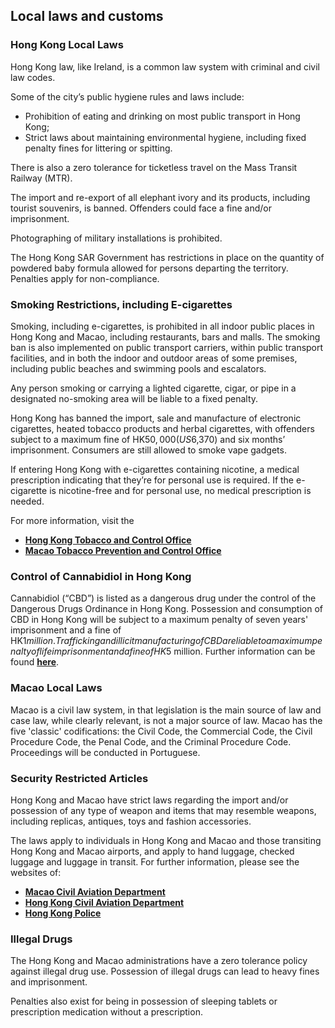 ## Local laws and customs

### **Hong Kong Local Laws**

Hong Kong law, like Ireland, is a common law system with criminal and civil law codes.

Some of the city’s public hygiene rules and laws include:

* Prohibition of eating and drinking on most public transport in Hong Kong;
* Strict laws about maintaining environmental hygiene, including fixed penalty fines for littering or spitting.

There is also a zero tolerance for ticketless travel on the Mass Transit Railway (MTR).

The import and re-export of all elephant ivory and its products, including tourist souvenirs, is banned. Offenders could face a fine and/or imprisonment.

Photographing of military installations is prohibited.

The Hong Kong SAR Government has restrictions in place on the quantity of powdered baby formula allowed for persons departing the territory. Penalties apply for non-compliance.

### **Smoking Restrictions, including E-cigarettes**

Smoking, including e-cigarettes, is prohibited in all indoor public places in Hong Kong and Macao, including restaurants, bars and malls. The smoking ban is also implemented on public transport carriers, within public transport facilities, and in both the indoor and outdoor areas of some premises, including public beaches and swimming pools and escalators.

Any person smoking or carrying a lighted cigarette, cigar, or pipe in a designated no-smoking area will be liable to a fixed penalty.

Hong Kong has banned the import, sale and manufacture of electronic cigarettes, heated tobacco products and herbal cigarettes, with offenders subject to a maximum fine of HK$50,000 (US$6,370) and six months’ imprisonment. Consumers are still allowed to smoke vape gadgets.

If entering Hong Kong with e-cigarettes containing nicotine, a medical prescription indicating that they’re for personal use is required. If the e-cigarette is nicotine-free and for personal use, no medical prescription is needed.

For more information, visit the

* [**Hong Kong Tobacco and Control Office**](https://www.taco.gov.hk/t/english/index.html)
* [**Macao Tobacco Prevention and Control Office**](https://www.gov.mo/en/news/87214/)

### **Control of Cannabidiol in Hong Kong**

Cannabidiol (“CBD”) is listed as a dangerous drug under the control of the Dangerous Drugs Ordinance in Hong Kong. Possession and consumption of CBD in Hong Kong will be subject to a maximum penalty of seven years' imprisonment and a fine of HK$1 million. Trafficking and illicit manufacturing of CBD are liable to a maximum penalty of life imprisonment and a fine of HK$5 million. Further information can be found [**here**](https://www.nd.gov.hk/en/CBD.html).

### **Macao Local Laws**

Macao is a civil law system, in that legislation is the main source of law and case law, while clearly relevant, is not a major source of law. Macao has the five 'classic' codifications: the Civil Code, the Commercial Code, the Civil Procedure Code, the Penal Code, and the Criminal Procedure Code. Proceedings will be conducted in Portuguese.

### **Security Restricted Articles**

Hong Kong and Macao have strict laws regarding the import and/or possession of any type of weapon and items that may resemble weapons, including replicas, antiques, toys and fashion accessories.

The laws apply to individuals in Hong Kong and Macao and those transiting Hong Kong and Macao airports, and apply to hand luggage, checked luggage and luggage in transit. For further information, please see the websites of:

* [**Macao Civil Aviation Department**](https://www.aacm.gov.mo/)
* [**Hong Kong Civil Aviation Department**](https://www.cad.gov.hk/english/for_travellers.html)
* [**Hong Kong Police**](https://www.police.gov.hk/ppp_en/04_crime_matters/cpa/cpa_at_01.html)

### **Illegal Drugs**

The Hong Kong and Macao administrations have a zero tolerance policy against illegal drug use. Possession of illegal drugs can lead to heavy fines and imprisonment.

Penalties also exist for being in possession of sleeping tablets or prescription medication without a prescription.